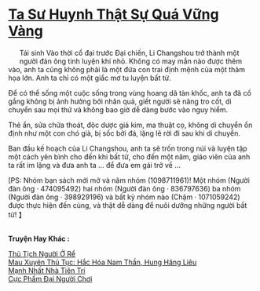 <a href="https://truyentiki.com/ta-su-huynh-that-su-qua-vung-vang.33776/" title="Ta Sư Huynh Thật Sự Quá Vững Vàng"><h1>Ta Sư Huynh Thật Sự Quá Vững Vàng</h1></a><div style="display:table"><img align="right" style="float: left; padding: 10px;" src="https://truyentiki.com/images/story/200x260/33776.jpg" alt="">Tái sinh Vào thời cổ đại trước Đại chiến, Li Changshou trở thành một người đàn ông tinh luyện khí nhỏ. Không có may mắn nào được thêm vào, anh ta cũng không phải là một đứa con trai định mệnh của một thảm họa lớn. Anh ta chỉ có một giấc mơ tu luyện bất tử. <p></p> Để có thể sống một cuộc sống trong vùng hoang dã tàn khốc, anh ta đã cố gắng không bị ảnh hưởng bởi nhân quả, giết người sẽ nâng tro cốt, di chuyển sau mọi thứ và không bao giờ dễ dàng bước vào nguy hiểm. <p></p> Thẻ ẩn, sửa chữa thoát, độc dược giả kim, ma thuật cọ, không di chuyển ổn định như một con chó già, bị sốc bởi đá, lặng lẽ rời đi sau khi di chuyển. <p></p> Ban đầu kế hoạch của Li Changshou, anh ta sẽ trốn trong núi và luyện tập một cách yên bình cho đến khi bất tử, cho đến một năm, giáo viên của anh ta rất im lặng và đưa anh ta ... để đưa em gái trở về ... <p></p> [PS: Nhóm bạn sách mới mở và năm nhóm (1098711961)! Một nhóm (Người đàn ông · 474095492) hai nhóm (Người đàn ông · 836797636) ba nhóm (Người đàn ông · 398929196) và bất kỳ nhóm nào (Chậm · 1071059242) được thực hiện đến cùng, và thật dễ dàng để nuôi dưỡng những người bất tử! 】</div><p><br><b>Truyện Hay Khác :</b></p><a href="https://truyentiki.com/thu-tich-nguoi-o-re.33775/" alt="Thủ Tịch Người Ở Rể">Thủ Tịch Người Ở Rể</a><br/><a href="https://github.com/nownovels/top500/tree/master/truyenhay/33799/" alt="Mau Xuyên Thủ Tục: Hắc Hóa Nam Thần, Hung Hăng Liêu">Mau Xuyên Thủ Tục: Hắc Hóa Nam Thần, Hung Hăng Liêu</a><br/><a href="https://github.com/nownovels/top500/tree/master/truyenhay/33922/" alt="Mạnh Nhất Nhà Tiên Tri">Mạnh Nhất Nhà Tiên Tri</a><br/><a href="https://www.plurk.com/p/nup48k" alt="Cực Phẩm Đại Người Chơi">Cực Phẩm Đại Người Chơi</a><br/>